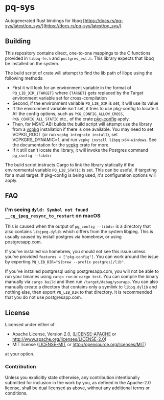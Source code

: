 pq-sys
======

Autogenerated Rust bindings for libpq [https://docs.rs/pq-sys/latest/pq_sys/](https://docs.rs/pq-sys/latest/pq_sys/)

Building
--------

This repository contains direct, one-to-one mappings to the C functions provided
in `libpq-fe.h` and `postgres_ext.h`. This library expects that libpq be
installed on the system.

The build script of crate will attempt to find the lib path of libpq using the
following methods:

* First it will look for an environment variable in the format of `PQ_LIB_DIR_{TARGET}`
where `{TARGET}` gets replaced by the Target environment variable set for cross-compilation
* Second, if the environment variable `PQ_LIB_DIR` is set, it will use its value
* If the environment variable isn't set, it tries to use pkg-config to locate it.
All the config options, such as `PKG_CONFIG_ALLOW_CROSS`, `PKG_CONFIG_ALL_STATIC`
etc., of the crate [pkg-config](https://docs.rs/pkg-config/)
apply.
* Then, for MSVC ABI builds the build script will attempt use the library from a
[vcpkg](https://github.com/Microsoft/vcpkg) installation if there is one available.
You may need to set VCPKG_ROOT (or run `vcpkg integrate install`), set VCPKGRS_DYNAMIC=1, and run
`vcpkg install libpq:x64-windows`. See the documentation for the [vcpkg](https://docs.rs/vcpkg/) crate for more.
* If it still can't locate the library, it will invoke the Postgres command
`pg_config --libdir`

The build script instructs Cargo to link the library statically if the environmental
variable `PQ_LIB_STATIC` is set. This can be useful, if targeting for a musl target.
If pkg-config is being used, it's configuration options will apply.

## FAQ

### I'm seeing `dyld: Symbol not found __cg_jpeg_resync_to_restart` on macOS

This is caused when the output of `pg_config --libdir` is a directory that also
contains `libjpeg.dylib` which differs from the system libjpeg. This is usually
caused by install postgres via homebrew, or using postgresapp.com.

If you've installed via homebrew, you should not see this issue unless you've
provided `features = ["pkg-config"]`. You can work around the issue by exporting
`PQ_LIB_DIR="$(brew --prefix postgres)/lib"`.

If you've installed postgresql using postgresapp.com, you will not be able to
run your binaries using `cargo run` or `cargo test`. You can compile the binary
manually via `cargo build` and then run `/target/debug/yourapp`. You can also
manually create a directory that contains only a symlink to `libpq.dylib` and
nothing else, then export `PQ_LIB_DIR` to that directory. It is recommended that
you do not use postgresapp.com.

## License

Licensed under either of

 * Apache License, Version 2.0, ([LICENSE-APACHE](LICENSE-APACHE) or
   http://www.apache.org/licenses/LICENSE-2.0)
 * MIT license ([LICENSE-MIT](LICENSE-MIT) or
   http://opensource.org/licenses/MIT)

at your option.

### Contribution

Unless you explicitly state otherwise, any contribution intentionally submitted
for inclusion in the work by you, as defined in the Apache-2.0 license, shall be
dual licensed as above, without any additional terms or conditions.
